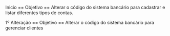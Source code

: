 Inicio
== Objetivo ==
Alterar o código do sistema bancário para cadastrar e listar diferentes tipos de contas.

1º Alteração
== Objetivo ==
Alterar o código do sistema bancário para gerenciar clientes

